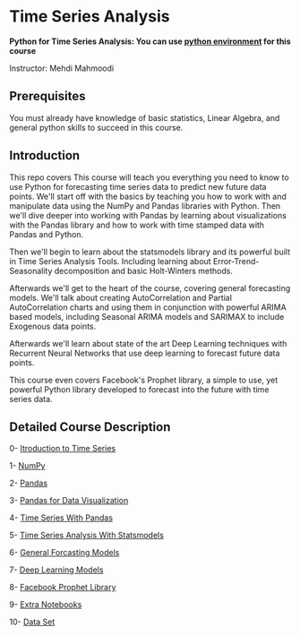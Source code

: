 # Time Series Analysis

**Python for Time Series Analysis: You can use [python environment](https://github.com/MehdiMahmoodi/TimeSeries/blob/master/tsa_course_env.yml) for this course**

Instructor: Mehdi Mahmoodi

## Prerequisites

You must already have knowledge of basic statistics, Linear Algebra, and general python skills to succeed in this course.

## Introduction

This repo covers This course will teach you everything you need to know to use Python for forecasting time series data to predict new future data points. We'll start off with the basics by teaching you how to work with and manipulate data using the NumPy and Pandas libraries with Python. Then we'll dive deeper into working with Pandas by learning about visualizations with the Pandas library and how to work with time stamped data with Pandas and Python.

Then we'll begin to learn about the statsmodels library and its powerful built in Time Series Analysis Tools. Including learning about Error-Trend-Seasonality decomposition and basic Holt-Winters methods.

Afterwards we'll get to the heart of the course, covering general forecasting models. We'll talk about creating AutoCorrelation and Partial AutoCorrelation charts and using them in conjunction with powerful ARIMA based models, including Seasonal ARIMA models and SARIMAX to include Exogenous data points.

Afterwards we'll learn about state of the art Deep Learning techniques with Recurrent Neural Networks that use deep learning to forecast future data points.

This course even covers Facebook's Prophet library, a simple to use, yet powerful Python library developed to forecast into the future with time series data.

## Detailed Course Description

0-  [Itroduction to Time Series](https://github.com/MehdiMahmoodi/TimeSeries/tree/master/00-Intro-to-Time-Series)
  
1-  [NumPy](https://github.com/MehdiMahmoodi/TimeSeries/tree/master/01-NumPy)

2-  [Pandas](https://github.com/MehdiMahmoodi/TimeSeries/tree/master/02-Pandas)

3-  [Pandas for Data Visualization](https://github.com/MehdiMahmoodi/TimeSeries/tree/master/03-Pandas-Visualization)

4-  [Time Series With Pandas](https://github.com/MehdiMahmoodi/TimeSeries/tree/master/04-Time-Series-with-Pandas)

5-  [Time Series Analysis With Statsmodels](https://github.com/MehdiMahmoodi/TimeSeries/tree/master/05-Time-Series-Analysis-with-Statsmodels)

6-  [General Forcasting Models](https://github.com/MehdiMahmoodi/TimeSeries/tree/master/06-General-Forecasting-Models)

7-  [Deep Learning Models](https://github.com/MehdiMahmoodi/TimeSeries/tree/master/07-Deep-Learning-Models)

8-  [Facebook Prophet Library](https://github.com/MehdiMahmoodi/TimeSeries/tree/master/08-Prophet-Library)

9-  [Extra Notebooks](https://github.com/MehdiMahmoodi/TimeSeries/tree/master/09-NO-VIDEO-Bonus-Notebooks)

10- [Data Set](https://github.com/MehdiMahmoodi/TimeSeries/tree/master/Data)


